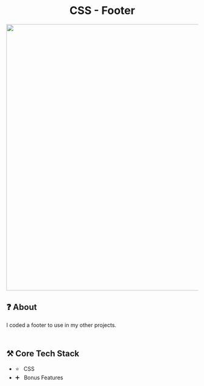 <h1 align="center">
   CSS - Footer
</h1>

<p align="center">
  <img src="https://github.com/ozkannbuyuk/css-footer/assets/111967202/98e197e1-893d-4ca7-8c94-b2590fc229a3" width="700" />
</p>

<h2>
❓ About
</h2>

I coded a footer to use in my other projects.

<h2>
<br />
⚒️ Core Tech Stack
</h2>

- ⭐️ &nbsp; CSS
- ➕ &nbsp; Bonus Features
